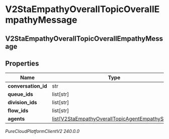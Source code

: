 # V2StaEmpathyOverallTopicOverallEmpathyMessage

## V2StaEmpathyOverallTopicOverallEmpathyMessage

## Properties

|Name | Type | Description | Notes|
|------------ | ------------- | ------------- | -------------|
| **conversation_id** | str |  | [optional] |
| **queue_ids** | list[str] |  | [optional] |
| **division_ids** | list[str] |  | [optional] |
| **flow_ids** | list[str] |  | [optional] |
| **agents** | [list[V2StaEmpathyOverallTopicAgentEmpathyScore]](V2StaEmpathyOverallTopicAgentEmpathyScore) |  | [optional] |



_PureCloudPlatformClientV2 240.0.0_
